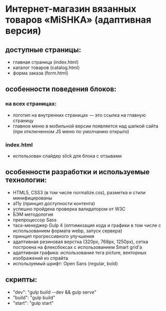 # Интернет-магазин вязанных товаров «MiSHKA» (адаптивная версия)


## доступные страницы:
- главная страница (index.html)
- каталог товаров (catalog.html)
- форма заказа (form.html)

## особенности поведения блоков:

### на всех страницах:
- логотип на внутренних страницах — это ссылка на главную страницу
- главное меню в мобильной версии появляется над шапкой сайта (при отключенном JS меню по умолчанию открыто)

### index.html
- использован слайдер slick для блока с отзывами

## особенности разработки и используемые технологии:
- HTML5, CSS3 (в том числе normalize.css), разметка и стили минифицированы
- a11y (принцип доступности контента)
- успешно пройдена проверка валидатором от W3C
- БЭМ методология
- препроцессор Sass
- таск-менеджер Gulp 4 (оптимизация кода и графики в том числе с использованием формата webp, запуск сервера)
- принцип прогрессивного улучшения
- адаптивная резиновая верстка (320px, 768px, 1250px), сетка построена на флексбоксах с использованием Smart grid'a
- адаптивная графика: использование тега picture, векторных изображений из спрайта
- используемый шрифт: Open Sans (regular, bold)

## скрипты:
- "dev": "gulp build --dev && gulp serve"
- "build": "gulp build"
- "start": "gulp start"
